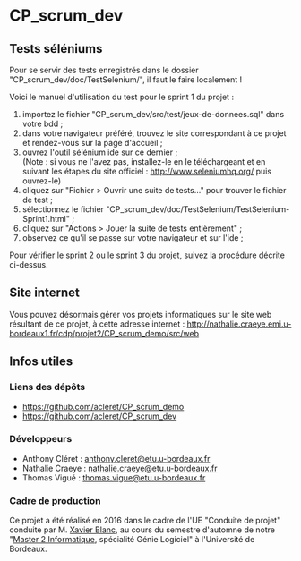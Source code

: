 # CP_scrum_dev

## Tests séléniums ##


Pour se servir des tests enregistrés dans le dossier "CP_scrum_dev/doc/TestSelenium/", il faut le faire localement !


Voici le manuel d'utilisation du test pour le sprint 1 du projet :
  1. importez le fichier "CP_scrum_dev/src/test/jeux-de-donnees.sql" dans votre bdd ;
  2. dans votre navigateur préféré, trouvez le site correspondant à ce projet et rendez-vous sur la page d'accueil ;
  3. ouvrez l'outil sélénium ide sur ce dernier ;  
    (Note : si vous ne l'avez pas, installez-le en le téléchargeant et en suivant les étapes du site officiel : http://www.seleniumhq.org/ puis ouvrez-le)
  4. cliquez sur "Fichier > Ouvrir une suite de tests..." pour trouver le fichier de test ;
  5. sélectionnez le fichier "CP_scrum_dev/doc/TestSelenium/TestSelenium-Sprint1.html" ;
  6. cliquez sur "Actions > Jouer la suite de tests entièrement" ;
  7. observez ce qu'il se passe sur votre navigateur et sur l'ide ;



Pour vérifier le sprint 2 ou le sprint 3 du projet, suivez la procédure décrite ci-dessus.


## Site internet ##


Vous pouvez désormais gérer vos projets informatiques sur le site web résultant de ce projet, à cette adresse internet : 
  http://nathalie.craeye.emi.u-bordeaux1.fr/cdp/projet2/CP_scrum_demo/src/web


## Infos utiles ##


### Liens des dépôts ###

* https://github.com/acleret/CP_scrum_demo
* https://github.com/acleret/CP_scrum_dev

### Développeurs ###

* Anthony Cléret : anthony.cleret@etu.u-bordeaux.fr
* Nathalie Craeye : nathalie.craeye@etu.u-bordeaux.fr
* Thomas Vigué : thomas.vigue@etu.u-bordeaux.fr

### Cadre de production ###

Ce projet a été réalisé en 2016 dans le cadre de l'UE "Conduite de projet" conduite par M. [Xavier Blanc](http://www.labri.fr/perso/xblanc/), au cours du semestre d'automne de notre "[Master 2 Informatique](https://www.u-bordeaux.fr/formation/2016/PRMA_68/informatique), spécialité Génie Logiciel" à l'Université de Bordeaux.
